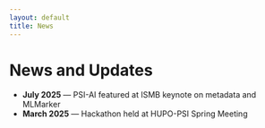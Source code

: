 ```yaml
---
layout: default
title: News
---
```


# News and Updates

- **July 2025** — PSI-AI featured at ISMB keynote on metadata and MLMarker
- **March 2025** — Hackathon held at HUPO-PSI Spring Meeting
